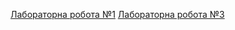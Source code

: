 [Лабораторна робота №1](https://drive.google.com/file/d/1vnnKkvmqfkypfup4VYfYcyjE61FtzscV/view?usp=sharing)
[Лабораторна робота №3](https://drive.google.com/file/d/17fv3YRQfNr88cp0XbRmvbLbgM5vuTQDg/view?usp=sharing)
